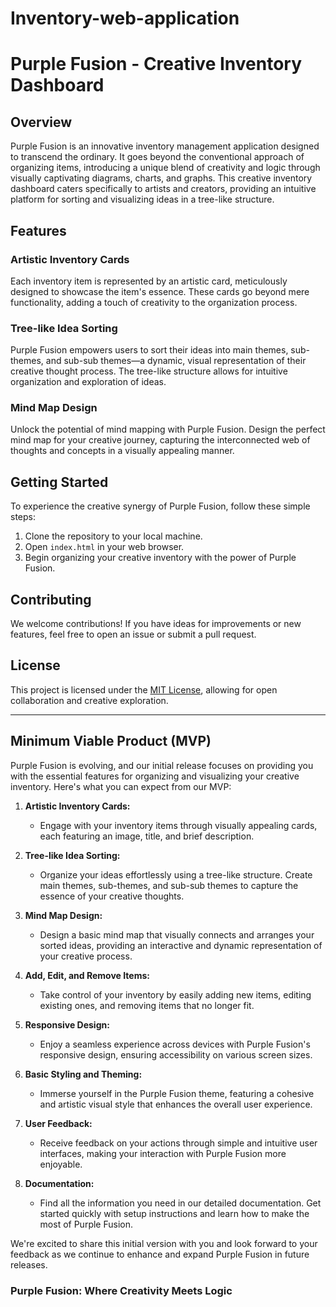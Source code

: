 # Inventory-web-application
# Purple Fusion - Creative Inventory Dashboard

## Overview

Purple Fusion is an innovative inventory management application designed to transcend the ordinary. It goes beyond the conventional approach of organizing items, introducing a unique blend of creativity and logic through visually captivating diagrams, charts, and graphs. This creative inventory dashboard caters specifically to artists and creators, providing an intuitive platform for sorting and visualizing ideas in a tree-like structure.

## Features

### Artistic Inventory Cards

Each inventory item is represented by an artistic card, meticulously designed to showcase the item's essence. These cards go beyond mere functionality, adding a touch of creativity to the organization process.

### Tree-like Idea Sorting

Purple Fusion empowers users to sort their ideas into main themes, sub-themes, and sub-sub themes—a dynamic, visual representation of their creative thought process. The tree-like structure allows for intuitive organization and exploration of ideas.

### Mind Map Design

Unlock the potential of mind mapping with Purple Fusion. Design the perfect mind map for your creative journey, capturing the interconnected web of thoughts and concepts in a visually appealing manner.

## Getting Started

To experience the creative synergy of Purple Fusion, follow these simple steps:

1. Clone the repository to your local machine.
2. Open `index.html` in your web browser.
3. Begin organizing your creative inventory with the power of Purple Fusion.

## Contributing

We welcome contributions! If you have ideas for improvements or new features, feel free to open an issue or submit a pull request.

## License

This project is licensed under the [MIT License](LICENSE), allowing for open collaboration and creative exploration.

---


## Minimum Viable Product (MVP)

Purple Fusion is evolving, and our initial release focuses on providing you with the essential features for organizing and visualizing your creative inventory. Here's what you can expect from our MVP:

1. **Artistic Inventory Cards:**
   - Engage with your inventory items through visually appealing cards, each featuring an image, title, and brief description.

2. **Tree-like Idea Sorting:**
   - Organize your ideas effortlessly using a tree-like structure. Create main themes, sub-themes, and sub-sub themes to capture the essence of your creative thoughts.

3. **Mind Map Design:**
   - Design a basic mind map that visually connects and arranges your sorted ideas, providing an interactive and dynamic representation of your creative process.

4. **Add, Edit, and Remove Items:**
   - Take control of your inventory by easily adding new items, editing existing ones, and removing items that no longer fit.

5. **Responsive Design:**
   - Enjoy a seamless experience across devices with Purple Fusion's responsive design, ensuring accessibility on various screen sizes.

6. **Basic Styling and Theming:**
   - Immerse yourself in the Purple Fusion theme, featuring a cohesive and artistic visual style that enhances the overall user experience.

7. **User Feedback:**
   - Receive feedback on your actions through simple and intuitive user interfaces, making your interaction with Purple Fusion more enjoyable.

8. **Documentation:**
   - Find all the information you need in our detailed documentation. Get started quickly with setup instructions and learn how to make the most of Purple Fusion.

We're excited to share this initial version with you and look forward to your feedback as we continue to enhance and expand Purple Fusion in future releases.


### Purple Fusion: Where Creativity Meets Logic